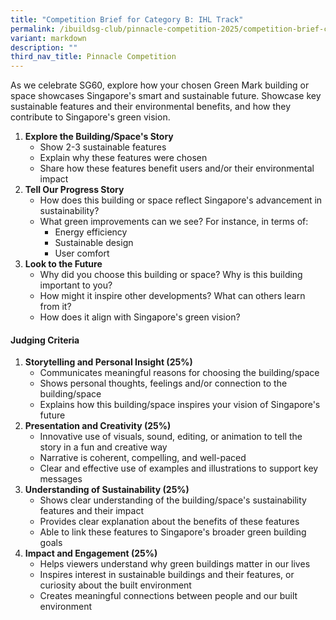 ```yaml
---
title: "Competition Brief for Category B: IHL Track"
permalink: /ibuildsg-club/pinnacle-competition-2025/competition-brief-category-b/
variant: markdown
description: ""
third_nav_title: Pinnacle Competition
---
```

<p>As we celebrate SG60, explore how your chosen Green Mark building or space
showcases Singapore's smart and sustainable future. Showcase key sustainable
features and their environmental benefits, and how they contribute to Singapore's
green vision.&nbsp;</p>

<ol>
	<li><strong>Explore the Building/Space's Story</strong>
		<ul>
			<li>Show 2-3 sustainable features</li>
			<li>Explain why these features were chosen</li>
			<li>Share how these features benefit users and/or their environmental impact</li>
		</ul>
	</li>
	<li><strong>Tell Our Progress Story</strong>
		<ul>
			<li>How does this building or space reflect Singapore's advancement in sustainability?</li>
			<li>What green improvements can we see? For instance, in terms of:
				<ul>
					<li>Energy efficiency</li>
					<li>Sustainable design</li>
					<li>User comfort</li>
				</ul>
			</li>
		</ul>
	</li>
	<li><strong>Look to the Future</strong>
		<ul>
			<li>Why did you choose this building or space? Why is this building important to you?</li>
			<li>How might it inspire other developments? What can others learn from it?</li>
			<li>How does it align with Singapore's green vision?</li>
		</ul>
	</li>
</ol>

<h4>Judging Criteria</h4>

<ol>
	<li><strong>Storytelling and Personal Insight (25%)</strong>
		<ul>
			<li>Communicates meaningful reasons for choosing the building/space</li>
			<li>Shows personal thoughts, feelings and/or connection to the building/space</li>
			<li>Explains how this building/space inspires your vision of Singapore's future</li>
		</ul>
	</li>
	<li><strong>Presentation and Creativity (25%)</strong>
		<ul>
			<li>Innovative use of visuals, sound, editing, or animation to tell the story in a fun and creative way</li>
			<li>Narrative is coherent, compelling, and well-paced</li>
			<li>Clear and effective use of examples and illustrations to support key messages</li>
		</ul>
	</li>
	<li><strong>Understanding of Sustainability (25%)</strong>
		<ul>
			<li>Shows clear understanding of the building/space's sustainability features and their impact</li>
			<li>Provides clear explanation about the benefits of these features</li>
			<li>Able to link these features to Singapore's broader green building goals</li>
		</ul>
	</li>
	<li><strong>Impact and Engagement (25%)</strong>
		<ul>
			<li>Helps viewers understand why green buildings matter in our lives</li>
			<li>Inspires interest in sustainable buildings and their features, or curiosity about the built environment</li>
			<li>Creates meaningful connections between people and our built environment</li>
		</ul>
	</li>
</ol>